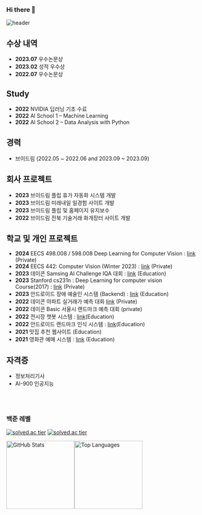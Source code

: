 ### Hi there 👋
![header](https://capsule-render.vercel.app/api?type=waving&color=gradient&customColorList=0,10,20,25,30&height=200&section=header&text=Kyumly&render&fontSize=40&fontAlignY=35&fontAlign=80&desc=Welcome%20To%20My%20GitHub&descAlign=81&descAlignY=55)

## 수상 내역
- **2023.07** 우수논문상
- **2023.02** 성적 우수상
- **2022.07** 우수논문상

## Study
- **2022** NVIDIA 딥러닝 기초 수료
- **2022** Al School 1 – Machine Learning
- **2022** AI School 2 – Data Analysis with Python

## 경력
- 브이드림 (2022.05 ~ 2022.06 and 2023.09 ~ 2023.09)

## 회사 프로젝트
- **2023** 브이드림 플립 휴가 자동화 시스템 개발
- **2023** 브이드림 미래내일 일경험 사이트 개발
- **2023** 브이드림 플립 및 홈페이지 유지보수
- **2022** 브이드림 전북 기술거래 화개장터 사이트 개발

## 학교 및 개인 프로젝트
- **2024** EECS 498.008 / 598.008 Deep Learning for Computer Vision : [link](https://github.com/kyumly/EECS-498-007-598-005-assigement) (Private)
- **2024** EECS 442: Computer Vision (Winter 2023) : [link](https://github.com/kyumly/eecs4442-HW) (Private)
- **2023** 데이콘 Samsing AI Challenge IQA 대회 : [link](https://github.com/kyumly/Samsung-AI-Challenge-IQA) (Education)
- **2023** Stanford cs231n : Deep Learning for computer vision Course(2017) : [link](https://github.com/kyumly/cs231n-assignment) (Private)
- **2023** 안드로이드 장애 예술인 시스템 (Backend) : [link](https://github.com/kyumly/art-back) (Education) 
- **2022** 데이콘 아파트 실거래가 예측 대회 [link](https://github.com/kyumly/transaction-price-project) (Private)
- **2022** 데이콘 Basic 서울시 랜드마크 예측 대회 (private)
- **2022** 전시장 챗봇 시스템 : [link](https://github.com/kyumly/stratUp)(Education)
- **2022** 안드로이드 랜드마크 인식 시스템 : [link](https://github.com/kyumly/Android_Vision)(Education)
- **2021** 맛집 추천 웹사이트 (Education)
- **2021** 영화관 예매 시스템 : [link](https://github.com/kyumly/2021Java_project) (Education)

## 자격증
- 정보처리기사
- AI-900 인공지능

<br>
<br>

### 백준 레벨
[![solved.ac tier](http://mazassumnida.wtf/api/v2/generate_badge?boj=skkim3530)](https://solved.ac/skkim3530)
[![solved.ac tier](http://mazassumnida.wtf/api/mini/generate_badge?boj=skkim3530)](https://solved.ac/skkim3530)


<div style="display: flex;">
  <img src="https://github-readme-stats.vercel.app/api?username=kyumly&show_icons=true&theme=radical" alt="GitHub Stats" height="180px">
  <img src="https://github-readme-stats.vercel.app/api/top-langs/?username=kyumly&layout=compact&hide=jupyter%20notebook,%20HTML,%20CSS,%20JavaScript" alt="Top Languages" height="180px">
</div>

